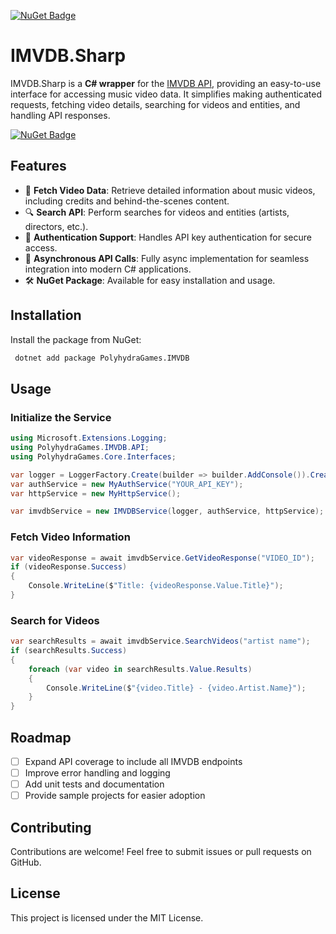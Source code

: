 [![NuGet Badge](https://img.shields.io/nuget/v/DiscogsClient.svg)](https://www.nuget.org/packages/PolyhydraGames.IMVDB/)

# IMVDB.Sharp

IMVDB.Sharp is a **C# wrapper** for the [IMVDB API](https://imvdb.com/api), providing an easy-to-use interface for accessing music video data. It simplifies making authenticated requests, fetching video details, searching for videos and entities, and handling API responses.

[![NuGet Badge](https://img.shields.io/nuget/v/PolyhydraGames.IMVDB.svg)](https://www.nuget.org/packages/PolyhydraGames.IMVDB/)

## Features
- 🎥 **Fetch Video Data**: Retrieve detailed information about music videos, including credits and behind-the-scenes content.
- 🔍 **Search API**: Perform searches for videos and entities (artists, directors, etc.).
- 🔑 **Authentication Support**: Handles API key authentication for secure access.
- 📡 **Asynchronous API Calls**: Fully async implementation for seamless integration into modern C# applications.
- 🛠️ **NuGet Package**: Available for easy installation and usage.

## Installation

Install the package from NuGet:
```sh
 dotnet add package PolyhydraGames.IMVDB
```

## Usage

### Initialize the Service
```csharp
using Microsoft.Extensions.Logging;
using PolyhydraGames.IMVDB.API;
using PolyhydraGames.Core.Interfaces;

var logger = LoggerFactory.Create(builder => builder.AddConsole()).CreateLogger<IMVDBService>();
var authService = new MyAuthService("YOUR_API_KEY");
var httpService = new MyHttpService();

var imvdbService = new IMVDBService(logger, authService, httpService);
```

### Fetch Video Information
```csharp
var videoResponse = await imvdbService.GetVideoResponse("VIDEO_ID");
if (videoResponse.Success)
{
    Console.WriteLine($"Title: {videoResponse.Value.Title}");
}
```

### Search for Videos
```csharp
var searchResults = await imvdbService.SearchVideos("artist name");
if (searchResults.Success)
{
    foreach (var video in searchResults.Value.Results)
    {
        Console.WriteLine($"{video.Title} - {video.Artist.Name}");
    }
}
```

## Roadmap
- [ ] Expand API coverage to include all IMVDB endpoints
- [ ] Improve error handling and logging
- [ ] Add unit tests and documentation
- [ ] Provide sample projects for easier adoption

## Contributing
Contributions are welcome! Feel free to submit issues or pull requests on GitHub.

## License
This project is licensed under the MIT License.

